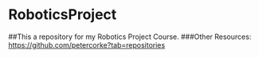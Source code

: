 # RoboticsProject
##This a repository for my Robotics Project Course.
###Other Resources: https://github.com/petercorke?tab=repositories
